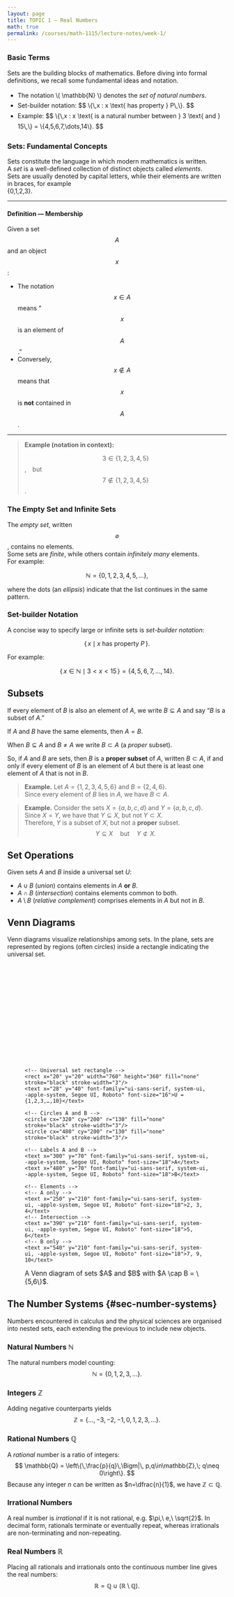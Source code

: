 ```yaml
---
layout: page
title: TOPIC 1 — Real Numbers
math: true
permalink: /courses/math-1115/lecture-notes/week-1/
---
```


<!-- TEMP: page-level MathJax to prove it works -->
<script>
  window.MathJax = {
    tex: {
      inlineMath: [['$', '$'], ['\\(', '\\)']],
      displayMath: [['$$','$$'], ['\\[','\\]']],
      processEscapes: true,
      tags: 'ams'
    },
    svg: { fontCache: 'global' }
  };
</script>
<script id="MathJax-script" async
  src="https://cdn.jsdelivr.net/npm/mathjax@3/es5/tex-svg.js"></script>


### Basic Terms

Sets are the building blocks of mathematics. Before diving into formal definitions, we recall some fundamental ideas and notation.

<ul style="margin-top:0.75rem; line-height:1.7;">
  <li>The notation \( \mathbb{N} \) denotes the <em>set of natural numbers</em>.</li>
  <li>Set-builder notation:
    $$
    \{\,x : x \text{ has property } P\,\}.
    $$
  </li>
  <li>Example:
    $$
    \{\,x : x \text{ is a natural number between } 3 \text{ and } 15\,\}
    = \{4,5,6,7,\dots,14\}.
    $$
  </li>
</ul>


### Sets: Fundamental Concepts

Sets constitute the language in which modern mathematics is written.  
A *set* is a well-defined collection of distinct objects called *elements*.  
Sets are usually denoted by capital letters, while their elements are written in braces, for example  
 \{0,1,2,3\}.

---

#### Definition — Membership

Given a set $$A$$ and an object $$x$$:

- The notation $$x \in A $$ means “$$x$$ is an element of $$A$$.”
- Conversely, $$x \notin A$$ means that $$x$$ is **not** contained in $$A$$.

---

> **Example (notation in context):**  
>
> $$3 \in \{1,2,3,4,5\}$$, but $$7 \notin \{1,2,3,4,5\}$$.





### The Empty Set and Infinite Sets

The *empty set*, written $$\varnothing$$, contains no elements.  
Some sets are *finite*, while others contain *infinitely many* elements.  
For example:


$$\mathbb{N} = \{0,1,2,3,4,5,\dots\},$$


where the dots (an *ellipsis*) indicate that the list continues in the same pattern.






### Set-builder Notation

A concise way to specify large or infinite sets is *set-builder notation*:

$$
\{\,x \mid x \text{ has property } P\,\}.
$$

For example:

$$
\{\,x \in \mathbb{N} \mid 3 < x < 15\,\} = \{4,5,6,7,\dots,14\}.
$$






## Subsets

If every element of $B$ is also an element of $A$, we write $B\subseteq A$ and say “$B$ is a subset of $A$.”

If $A$ and $B$ have the same elements, then $A=B$.

When $B\subseteq A$ and $B\neq A$ we write $B\subset A$ (a *proper* subset).

So, if $A$ and $B$ are sets, then $B$ is a **proper subset** of $A$, written $B\subset A$, if and only if every element of $B$ is an element of $A$ but there is at least one element of $A$ that is not in $B$.



> **Example.** Let $A=\{1,2,3,4,5,6\}$ and $B=\{2,4,6\}$.  
> Since every element of $B$ lies in $A$, we have $B\subset A$.





> **Example.** Consider the sets $X=\{a,b,c,d\}$ and $Y=\{a,b,c,d\}$.  
 Since $X=Y$, we have that $Y\subseteq X$, but not $Y\subset X$.  
 Therefore, $Y$ is a subset of $X$, but not a **proper** subset.
 $$
 Y \subseteq X \quad \text{but} \quad Y \not\subset X.
 $$




## Set Operations

Given sets $A$ and $B$ inside a universal set $U$:

- $A \cup B$ (*union*) contains elements in $A$ **or** $B$.
- $A \cap B$ (*intersection*) contains elements common to both.
- $A \setminus B$ (*relative complement*) comprises elements in $A$ but not in $B$.


## Venn Diagrams

Venn diagrams visualize relationships among sets. In the plane, sets are represented by regions (often circles) inside a rectangle indicating the universal set.

<!-- Inline SVG (works on GitHub Pages) -->
<figure>
  <svg viewBox="0 0 800 420" xmlns="http://www.w3.org/2000/svg" role="img" aria-labelledby="vennTitle vennDesc">
    <title id="vennTitle">Venn diagram of sets A and B inside universal set U</title>
    <desc id="vennDesc">U = {1,2,3,...,10}. A ∩ B = {5,6}. Left-only: 2,3,4. Right-only: 7,9,10.</desc>

    <!-- Universal set rectangle -->
    <rect x="20" y="20" width="760" height="360" fill="none" stroke="black" stroke-width="3"/>
    <text x="28" y="40" font-family="ui-sans-serif, system-ui, -apple-system, Segoe UI, Roboto" font-size="16">U = {1,2,3,…,10}</text>

    <!-- Circles A and B -->
    <circle cx="320" cy="200" r="130" fill="none" stroke="black" stroke-width="3"/>
    <circle cx="480" cy="200" r="130" fill="none" stroke="black" stroke-width="3"/>

    <!-- Labels A and B -->
    <text x="300" y="70" font-family="ui-sans-serif, system-ui, -apple-system, Segoe UI, Roboto" font-size="18">A</text>
    <text x="480" y="70" font-family="ui-sans-serif, system-ui, -apple-system, Segoe UI, Roboto" font-size="18">B</text>

    <!-- Elements -->
    <!-- A only -->
    <text x="250" y="210" font-family="ui-sans-serif, system-ui, -apple-system, Segoe UI, Roboto" font-size="18">2, 3, 4</text>
    <!-- Intersection -->
    <text x="390" y="210" font-family="ui-sans-serif, system-ui, -apple-system, Segoe UI, Roboto" font-size="18">5, 6</text>
    <!-- B only -->
    <text x="540" y="210" font-family="ui-sans-serif, system-ui, -apple-system, Segoe UI, Roboto" font-size="18">7, 9, 10</text>
  </svg>
  <figcaption style="font-size: 0.95rem; margin-top: 0.5rem;">
    A Venn diagram of sets $A$ and $B$ with $A \cap B = \{5,6\}$.
  </figcaption>
</figure>

## The Number Systems {#sec-number-systems}

Numbers encountered in calculus and the physical sciences are organised into nested sets, each extending the previous to include new objects.

### Natural Numbers $\mathbb{N}$

The natural numbers model counting:
$$
\mathbb{N} = \{0,1,2,3,\dots\}.
$$

### Integers $\mathbb{Z}$

Adding negative counterparts yields
$$
\mathbb{Z} = \{\dots,-3,-2,-1,0,1,2,3,\dots\}.
$$

### Rational Numbers $\mathbb{Q}$

A *rational* number is a ratio of integers:
$$
\mathbb{Q} = \left\{\,\frac{p}{q}\,\Bigm|\, p,q\in\mathbb{Z},\; q\neq 0\right\}.
$$
Because any integer $n$ can be written as $n=\dfrac{n}{1}$, we have $\mathbb{Z}\subset \mathbb{Q}$.


### Irrational Numbers

A real number is *irrational* if it is not rational, e.g. $\pi,\ e,\ \sqrt{2}$.
In decimal form, rationals terminate or eventually repeat, whereas irrationals are non-terminating and non-repeating.

### Real Numbers $\mathbb{R}$

Placing all rationals and irrationals onto the continuous number line gives the real numbers:
$$
\mathbb{R} = \mathbb{Q} \cup (\mathbb{R}\setminus \mathbb{Q}).
$$


